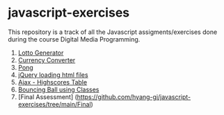 # javascript-exercises

This repository is a track of all the Javascript assigments/exercises done during the course Digital Media Programming. 

1. [Lotto Generator](https://github.com/hyang-gi/javascript-exercises/tree/main/Lotto%20Generator)
2. [Currency Converter](https://github.com/hyang-gi/javascript-exercises/tree/main/Currency%20Converter)
3. [Pong](https://github.com/hyang-gi/javascript-exercises/tree/main/Pong)
4. [jQuery loading html files](https://github.com/hyang-gi/javascript-exercises/tree/main/Practice)
5. [Ajax - Highscores Table](https://github.com/hyang-gi/javascript-exercises/tree/main/ajax)
6. [Bouncing Ball using Classes](https://github.com/hyang-gi/javascript-exercises/tree/main/Bouncing%20Ball%20(using%20Classes))
7. [Final Assessment] (https://github.com/hyang-gi/javascript-exercises/tree/main/Final)